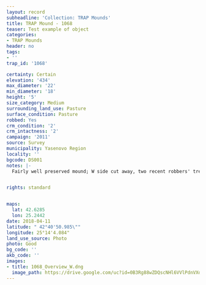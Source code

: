 ```yaml
---
layout: record
subheadline: 'Collection: TRAP Mounds'
title: TRAP Mound - 1068
teaser: Test example of object
categories:
- TRAP Mounds
header: no
tags:
- ''
trap_id: '1068'

certainty: Certain
elevation: '434'
max_diameter: '22'
min_diameter: '18'
height: '5'
size_category: Medium
surrounding_land_use: Pasture
surface_condition: Pasture
robbed: Yes
crm_condition: '2'
crm_intactness: '2'
campaign: '2011'
source: Survey
municipality: Yasenovo Region
locality: ''
bgcode: DS001
notes: |-
  Fairly well preserved mound; W side cut away, two recent robbers' trenchs; perhaps some old robbers' trenchs on south.


rights: standard


maps:
  lat: 42.6285
  lon: 25.2442
date: 2018-04-11
latitude: " 42°40'50.985\""
longitude: 25°14'4.084"
land_use_source: Photo
photo: Good
bg_code: ''
akb_code: ''
images:
- title: 1068_Overview_W.dng
  image_path: https://drive.google.com/uc?id=0B3Rg88wZDQscNHl6VVlPdnVXdGs
---
```

